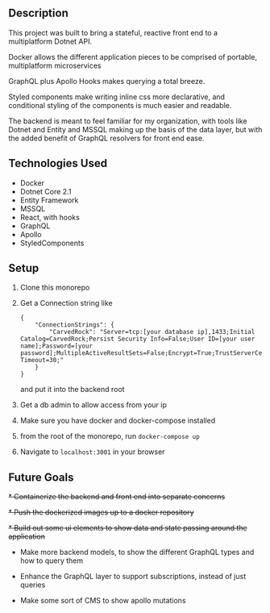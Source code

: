 
## Description

This project was built to bring a stateful, reactive front end to a multiplatform Dotnet API.

Docker allows the different application pieces to be comprised of portable, multiplatform microservices

GraphQL plus Apollo Hooks makes querying a total breeze.

Styled components make writing inline css more declarative, and conditional styling of the components is much easier and readable.

The backend is meant to feel familiar for my organization, with tools like Dotnet and Entity and MSSQL making up the basis of the data layer, but with the added benefit of GraphQL resolvers for front end ease.

## Technologies Used

* Docker
* Dotnet Core 2.1
* Entity Framework
* MSSQL
* React, with hooks
* GraphQL
* Apollo
* StyledComponents

## Setup
1. Clone this monorepo
2. Get a Connection string like 
      ```
      {
          "ConnectionStrings": {
              "CarvedRock": "Server=tcp:[your database ip],1433;Initial Catalog=CarvedRock;Persist Security Info=False;User ID=[your user name];Password=[your password];MultipleActiveResultSets=False;Encrypt=True;TrustServerCertificate=False;Connection Timeout=30;"
          }
      }
      ```
      and put it into the backend root

3. Get a db admin to allow access from your ip
4. Make sure you have docker and docker-compose installed
5. from the root of the monorepo, run `docker-compose up`
6. Navigate to `localhost:3001` in your browser

## Future Goals

~~* Containerize the backend and front end into separate concerns~~

~~* Push the dockerized images up to a docker repository~~

~~* Build out some ui elements to show data and state passing around the application~~

* Make more backend models, to show the different GraphQL types and how to query them

* Enhance the GraphQL layer to support subscriptions, instead of just queries

* Make some sort of CMS to show apollo mutations
